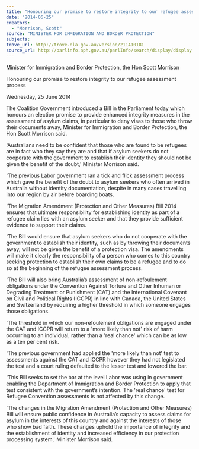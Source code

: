 ```yaml
---
title: "Honouring our promise to restore integrity to our refugee assessment process"
date: "2014-06-25"
creators:
  - "Morrison, Scott"
source: "MINISTER FOR IMMIGRATION AND BORDER PROTECTION"
subjects:
trove_url: http://trove.nla.gov.au/version/211410181
source_url: http://parlinfo.aph.gov.au/parlInfo/search/display/display.w3p;query=Id%3A%22media/pressrel/3244595%22
---
```


 Minister for Immigration and Border Protection, the Hon  Scott Morrison 

 Honouring our promise to restore integrity to our refugee  assessment process 

 Wednesday, 25 June 2014 

 The Coalition Government introduced a Bill in the Parliament today which honours  an election promise to provide enhanced integrity measures in the assessment of  asylum claims, in particular to deny visas to those who throw their documents away,  Minister for Immigration and Border Protection, the Hon Scott Morrison said. 

 'Australians need to be confident that those who are found to be refugees are in fact  who they say they are and that if asylum seekers do not cooperate with the  government to establish their identity they should not be given the benefit of the  doubt,' Minister Morrison said. 

 'The previous Labor government ran a tick and flick assessment process which gave  the benefit of the doubt to asylum seekers who often arrived in Australia without  identity documentation, despite in many cases travelling into our region by air before  boarding boats. 

 'The Migration Amendment (Protection and Other Measures) Bill 2014 ensures that  ultimate responsibility for establishing identity as part of a refugee claim lies with an  asylum seeker and that they provide sufficient evidence to support their claims. 

 'The Bill would ensure that asylum seekers who do not cooperate with the  government to establish their identity, such as by throwing their documents away,  will not be given the benefit of a protection visa. The amendments will make it clearly  the responsibility of a person who comes to this country seeking protection to  establish their own claims to be a refugee and to do so at the beginning of the  refugee assessment process. 

 'The Bill will also bring Australia’s assessment of non-refoulement obligations under  the Convention Against Torture and Other Inhuman or Degrading Treatment or  Punishment (CAT) and the International Covenant on Civil and Political Rights  (ICCPR) in line with Canada, the United States and Switzerland by requiring a higher  threshold in which someone engages those obligations. 

 'The threshold in which our non-refoulement obligations are engaged under the CAT  and ICCPR will return to a 'more likely than not' risk of harm occurring to an  individual, rather than a 'real chance' which can be as low as a ten per cent risk. 

 'The previous government had applied the 'more likely than not' test to assessments  against the CAT and ICCPR however they had not legislated the test and a court  ruling defaulted to the lesser test and lowered the bar. 

 'This Bill seeks to set the bar at the level Labor was using in government enabling  the Department of Immigration and Border Protection to apply that test consistent  with the government’s intention. The 'real chance' test for Refugee Convention  assessments is not affected by this change. 

 'The changes in the Migration Amendment (Protection and Other Measures) Bill will  ensure public confidence in Australia’s capacity to assess claims for asylum in the  interests of this country and against the interests of those who show bad faith. These  changes uphold the importance of integrity and the establishment of identity and  increased efficiency in our protection processing system,' Minister Morrison said. 

 

